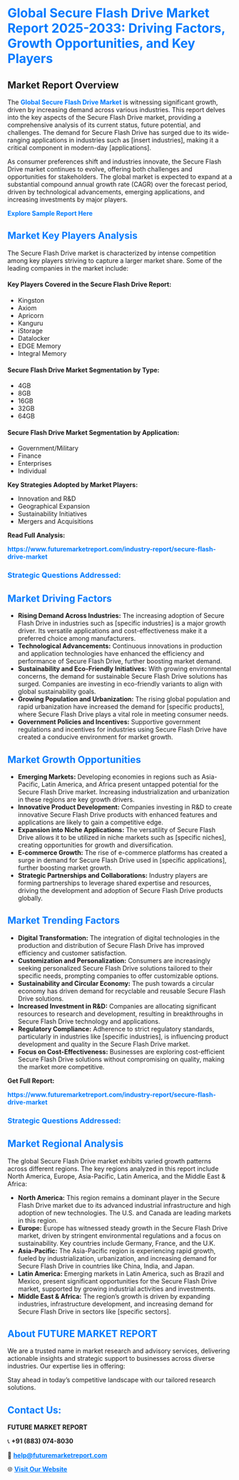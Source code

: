<h1 style="color: #007BFF;">Global Secure Flash Drive Market Report 2025-2033: Driving Factors, Growth Opportunities, and Key Players</h1>

<section id="overview">
<h2>Market Report Overview</h2>
<p>The <a href="https://www.futuremarketreport.com/industry-report/secure-flash-drive-market" style="color: #007BFF; text-decoration: none;"><strong>Global Secure Flash Drive Market</strong></a> is witnessing significant growth, driven by increasing demand across various industries. This report delves into the key aspects of the Secure Flash Drive market, providing a comprehensive analysis of its current status, future potential, and challenges. The demand for Secure Flash Drive has surged due to its wide-ranging applications in industries such as [insert industries], making it a critical component in modern-day [applications].</p>
<p>As consumer preferences shift and industries innovate, the Secure Flash Drive market continues to evolve, offering both challenges and opportunities for stakeholders. The global market is expected to expand at a substantial compound annual growth rate (CAGR) over the forecast period, driven by technological advancements, emerging applications, and increasing investments by major players.</p>
</section>

<section id="overview">
<p><a href="https://www.futuremarketreport.com/request-sample/reportId=76543" style="color: #007BFF; text-decoration: none;"><strong>Explore Sample Report Here</strong></a></p>
</section>

<section id="key-players">
<h2 style="color: #007BFF;">Market Key Players Analysis</h2>
<p>The Secure Flash Drive market is characterized by intense competition among key players striving to capture a larger market share. Some of the leading companies in the market include:</p>
<h4>Key Players Covered in the Secure Flash Drive Report:</h4>
<ul><li>Kingston</li><li>Axiom</li><li>Apricorn</li><li>Kanguru</li><li>iStorage</li><li>Datalocker</li><li>EDGE Memory</li><li>Integral Memory</li></ul>
<h4>Secure Flash Drive Market Segmentation by Type:</h4>
<ul><li>4GB</li><li>8GB</li><li>16GB</li><li>32GB</li><li>64GB</li></ul>

<h4>Secure Flash Drive Market Segmentation by Application:</h4>
<ul><li>Government/Military</li><li>Finance</li><li>Enterprises</li><li>Individual</li></ul>
<p><strong>Key Strategies Adopted by Market Players:</strong></p>
<ul>
<li>Innovation and R&D</li>
<li>Geographical Expansion</li>
<li>Sustainability Initiatives</li>
<li>Mergers and Acquisitions</li>
</ul>
</section>

<section>
<p><strong>Read Full Analysis: </strong></p><a href="https://www.futuremarketreport.com/industry-report/secure-flash-drive-market" style="color: #007BFF; text-decoration: none;"><strong>https://www.futuremarketreport.com/industry-report/secure-flash-drive-market</strong></a>
<h3 style="color: #007BFF;">Strategic Questions Addressed:</h3>
</section>

<section id="driving-factors">
<h2 style="color: #007BFF;">Market Driving Factors</h2>
<ul>
<li><strong>Rising Demand Across Industries:</strong> The increasing adoption of Secure Flash Drive in industries such as [specific industries] is a major growth driver. Its versatile applications and cost-effectiveness make it a preferred choice among manufacturers.</li>
<li><strong>Technological Advancements:</strong> Continuous innovations in production and application technologies have enhanced the efficiency and performance of Secure Flash Drive, further boosting market demand.</li>
<li><strong>Sustainability and Eco-Friendly Initiatives:</strong> With growing environmental concerns, the demand for sustainable Secure Flash Drive solutions has surged. Companies are investing in eco-friendly variants to align with global sustainability goals.</li>
<li><strong>Growing Population and Urbanization:</strong> The rising global population and rapid urbanization have increased the demand for [specific products], where Secure Flash Drive plays a vital role in meeting consumer needs.</li>
<li><strong>Government Policies and Incentives:</strong> Supportive government regulations and incentives for industries using Secure Flash Drive have created a conducive environment for market growth.</li>
</ul>
</section>

<section id="growth-opportunities">
<h2 style="color: #007BFF;">Market Growth Opportunities</h2>
<ul>
<li><strong>Emerging Markets:</strong> Developing economies in regions such as Asia-Pacific, Latin America, and Africa present untapped potential for the Secure Flash Drive market. Increasing industrialization and urbanization in these regions are key growth drivers.</li>
<li><strong>Innovative Product Development:</strong> Companies investing in R&D to create innovative Secure Flash Drive products with enhanced features and applications are likely to gain a competitive edge.</li>
<li><strong>Expansion into Niche Applications:</strong> The versatility of Secure Flash Drive allows it to be utilized in niche markets such as [specific niches], creating opportunities for growth and diversification.</li>
<li><strong>E-commerce Growth:</strong> The rise of e-commerce platforms has created a surge in demand for Secure Flash Drive used in [specific applications], further boosting market growth.</li>
<li><strong>Strategic Partnerships and Collaborations:</strong> Industry players are forming partnerships to leverage shared expertise and resources, driving the development and adoption of Secure Flash Drive products globally.</li>
</ul>
</section>

<section id="trending-factors">
<h2 style="color: #007BFF;">Market Trending Factors</h2>
<ul>
<li><strong>Digital Transformation:</strong> The integration of digital technologies in the production and distribution of Secure Flash Drive has improved efficiency and customer satisfaction.</li>
<li><strong>Customization and Personalization:</strong> Consumers are increasingly seeking personalized Secure Flash Drive solutions tailored to their specific needs, prompting companies to offer customizable options.</li>
<li><strong>Sustainability and Circular Economy:</strong> The push towards a circular economy has driven demand for recyclable and reusable Secure Flash Drive solutions.</li>
<li><strong>Increased Investment in R&D:</strong> Companies are allocating significant resources to research and development, resulting in breakthroughs in Secure Flash Drive technology and applications.</li>
<li><strong>Regulatory Compliance:</strong> Adherence to strict regulatory standards, particularly in industries like [specific industries], is influencing product development and quality in the Secure Flash Drive market.</li>
<li><strong>Focus on Cost-Effectiveness:</strong> Businesses are exploring cost-efficient Secure Flash Drive solutions without compromising on quality, making the market more competitive.</li>
</ul>
</section>

<section>
<p><strong>Get Full Report: </strong></p><a href="https://www.futuremarketreport.com/industry-report/secure-flash-drive-market" style="color: #007BFF; text-decoration: none;"><strong>https://www.futuremarketreport.com/industry-report/secure-flash-drive-market</strong></a>
<h3 style="color: #007BFF;">Strategic Questions Addressed:</h3>
</section>


<section id="regional-analysis">
<h2 style="color: #007BFF;">Market Regional Analysis</h2>
<p>The global Secure Flash Drive market exhibits varied growth patterns across different regions. The key regions analyzed in this report include North America, Europe, Asia-Pacific, Latin America, and the Middle East & Africa:</p>
<ul>
<li><strong>North America:</strong> This region remains a dominant player in the Secure Flash Drive market due to its advanced industrial infrastructure and high adoption of new technologies. The U.S. and Canada are leading markets in this region.</li>
<li><strong>Europe:</strong> Europe has witnessed steady growth in the Secure Flash Drive market, driven by stringent environmental regulations and a focus on sustainability. Key countries include Germany, France, and the U.K.</li>
<li><strong>Asia-Pacific:</strong> The Asia-Pacific region is experiencing rapid growth, fueled by industrialization, urbanization, and increasing demand for Secure Flash Drive in countries like China, India, and Japan.</li>
<li><strong>Latin America:</strong> Emerging markets in Latin America, such as Brazil and Mexico, present significant opportunities for the Secure Flash Drive market, supported by growing industrial activities and investments.</li>
<li><strong>Middle East & Africa:</strong> The region’s growth is driven by expanding industries, infrastructure development, and increasing demand for Secure Flash Drive in sectors like [specific sectors].</li>
</ul>
</section>

<footer>
<h2 style="color: #007BFF;">About FUTURE MARKET REPORT</h2>
<p>We are a trusted name in market research and advisory services, delivering actionable insights and strategic support to businesses across diverse industries. Our expertise lies in offering:</p>

<p>Stay ahead in today’s competitive landscape with our tailored research solutions.</p>

<h2 style="color: #007BFF;">Contact Us:</h2>
<p><strong>FUTURE MARKET REPORT</strong></p>
<p>📞 <strong>+91 (883) 074-8030</strong></p>
<p>📧 <strong><a href="mailto:help@futuremarketreport.com" style="color: #007BFF;">help@futuremarketreport.com</a></strong></p>
<p>🌐 <strong><a href="https://www.futuremarketreport.com/" style="color: #007BFF;">Visit Our Website</a></strong></p>
</footer>